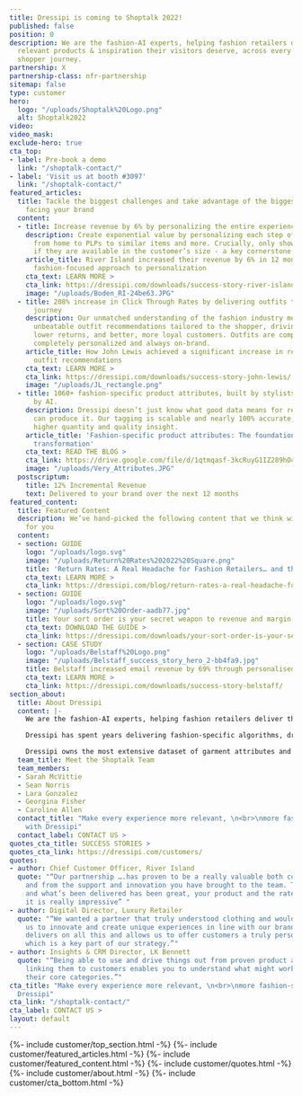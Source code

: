 ```yaml
---
title: Dressipi is coming to Shoptalk 2022!
published: false
position: 0
description: We are the fashion-AI experts, helping fashion retailers deliver the
  relevant products & inspiration their visitors deserve, across every part of the
  shopper journey.
partnership: X
partnership-class: nfr-partnership
sitemap: false
type: customer
hero:
  logo: "/uploads/Shoptalk%20Logo.png"
  alt: Shoptalk2022
video: 
video_mask: 
exclude-hero: true
cta_top:
- label: Pre-book a demo
  link: "/shoptalk-contact/"
- label: 'Visit us at booth #3097'
  link: "/shoptalk-contact/"
featured_articles:
  title: Tackle the biggest challenges and take advantage of the biggest opportunities
    facing your brand
  content:
  - title: Increase revenue by 6% by personalizing the entire experience
    description: Create exponential value by personalizing each step of the journey,
      from home to PLPs to similar items and more. Crucially, only showing products
      if they are available in the customer’s size - a key cornerstone of personalization.
    article_title: River Island increased their revenue by 6% in 12 months with Dressipi’s
      fashion-focused approach to personalization
    cta_text: LEARN MORE >
    cta_link: https://dressipi.com/downloads/success-story-river-island/
    image: "/uploads/Boden_RI-24be63.JPG"
  - title: 208% increase in Click Through Rates by delivering outfits throughout the
      journey
    description: Our unmatched understanding of the fashion industry means we offer
      unbeatable outfit recommendations tailored to the shopper, driving higher conversion,
      lower returns, and better, more loyal customers. Outfits are completely automated,
      completely personalized and always on-brand.
    article_title: How John Lewis achieved a significant increase in revenue with
      outfit recommendations
    cta_text: LEARN MORE >
    cta_link: https://dressipi.com/downloads/success-story-john-lewis/
    image: "/uploads/JL_rectangle.png"
  - title: 1060+ fashion-specific product attributes, built by stylists and scaled
      by AI.
    description: Dressipi doesn’t just know what good data means for retailers - we
      can produce it. Our tagging is scalable and nearly 100% accurate, which means
      higher quantity and quality insight.
    article_title: 'Fashion-specific product attributes: The foundation for digital
      transformation'
    cta_text: READ THE BLOG >
    cta_link: https://drive.google.com/file/d/1qtmqasf-3kcRuyG1IZ289hO4OR6WE5gN/view
    image: "/uploads/Very_Attributes.JPG"
  postscriptum:
    title: 12% Incremental Revenue
    text: Delivered to your brand over the next 12 months
featured_content:
  title: Featured Content
  description: We’ve hand-picked the following content that we think will be relevant
    for you
  content:
  - section: GUIDE
    logo: "/uploads/logo.svg"
    image: "/uploads/Return%20Rates%202022%20Square.png"
    title: 'Return Rates: A Real Headache for Fashion Retailers… and the Environment'
    cta_text: LEARN MORE >
    cta_link: https://dressipi.com/blog/return-rates-a-real-headache-for-fashion-retailers-dot-dot-dot-and-the-environment/
  - section: GUIDE
    logo: "/uploads/logo.svg"
    image: "/uploads/Sort%20Order-aadb77.jpg"
    title: Your sort order is your secret weapon to revenue and margin growth
    cta_text: DOWNLOAD THE GUIDE >
    cta_link: https://dressipi.com/downloads/your-sort-order-is-your-secret-weapon-to-success/
  - section: CASE STUDY
    logo: "/uploads/Belstaff%20Logo.png"
    image: "/uploads/Belstaff_success_story_hero_2-bb4fa9.jpg"
    title: Belstaff increased email revenue by 69% through personalised recommendations
    cta_text: LEARN MORE >
    cta_link: https://dressipi.com/downloads/success-story-belstaff/
section_about:
  title: About Dressipi
  content: |-
    We are the fashion-AI experts, helping fashion retailers deliver the relevant products & inspiration their customers deserve, across every part of the shopper journey.

    Dressipi has spent years delivering fashion-specific algorithms, drawing on the expertise of some of the industry’s top stylists and experts.

    Dressipi owns the most extensive dataset of garment attributes and fashion-specific customer preferences. Our ability to ingest, cleanse, and augment huge quantities of data from various sources, in real-time, is at the heart of our platform.
  team_title: Meet the Shoptalk Team
  team_members:
  - Sarah McVittie
  - Sean Norris
  - Lara Gonzalez
  - Georgina Fisher
  - Caroline Allen
  contact_title: "Make every experience more relevant, \n<br>\nmore fashion-specific
    with Dressipi"
  contact_label: CONTACT US >
quotes_cta_title: SUCCESS STORIES >
quotes_cta_link: https://dressipi.com/customers/
quotes:
- author: Chief Customer Officer, River Island
  quote: "“Our partnership ….has proven to be a really valuable both commercially
    and from the support and innovation you have brought to the team. The roadmap
    and what’s been delivered has been great, your product and the rate you’re evolving
    it is really impressive” "
- author: Digital Director, Luxury Retailer
  quote: "“We wanted a partner that truly understood clothing and would work with
    us to innovate and create unique experiences in line with our brand DNA. Dressipi
    delivers on all this and allows us to offer customers a truly personalised experience,
    which is a key part of our strategy.”"
- author: Insights & CRM Director, LK Bennett
  quote: "“Being able to use and drive things out from proven product attributes and
    linking them to customers enables you to understand what might work outside of
    their core categories.”"
cta_title: "Make every experience more relevant, \n<br>\nmore fashion-specific with
  Dressipi"
cta_link: "/shoptalk-contact/"
cta_label: CONTACT US >
layout: default
---
```


{%- include customer/top_section.html -%}
{%- include customer/featured_articles.html -%}
{%- include customer/featured_content.html -%}
{%- include customer/quotes.html -%}
{%- include customer/about.html -%}
{%- include customer/cta_bottom.html -%}
